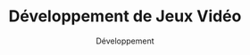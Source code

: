 ---
layout: service
title: "Développement de Jeux Vidéo"
subtitle: "Développement"
lang: fr
ref: Game Development
img: game.png
description: À l'aide d'outils et des technologies les plus récentes, tels que <a href="https://unity3d.com">Unity3D</a>, <a href="https://www.adobe.com/products/animate.html">Adobe Animate</a> et <a href="https://ephtracy.github.io">Magicavoxel</a>, nous concevons, développons et commercialisons nos propres jeux. Nous en couvrons différents genres, notamment jeux d'arcade, de stratégie et de cartes à collectionner. Nous nous concentrons principalement sur PC, Mac et les jeux mobiles. Par conséquent, ils seront distribués via <a href="https://store.steampowered.com">Steam</a>, <a href="https://play.google.com/store">Google Play</a> et <a href="https://www.apple.com/lae/ios/app-store/">App Store</a>.<br/> <br/><b>Nous prévoyons de publier notre premier jeu en 2021.</b>
---